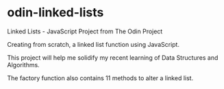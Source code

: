 # odin-linked-lists

Linked Lists - JavaScript Project from The Odin Project

Creating from scratch, a linked list function using JavaScript.

This project will help me solidify my recent learning of Data Structures and Algorithms.

The factory function also contains 11 methods to alter a linked list.
